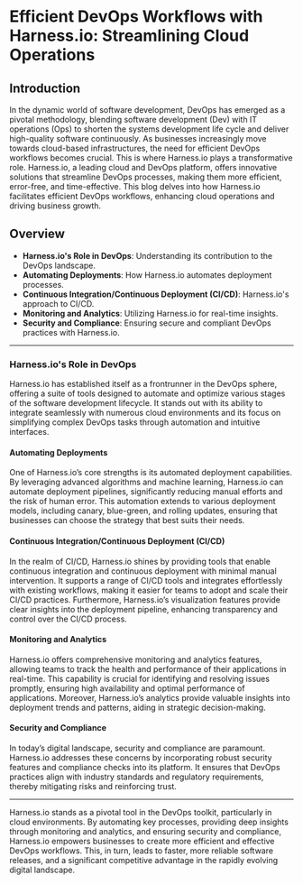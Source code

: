 # Efficient DevOps Workflows with Harness.io: Streamlining Cloud Operations

## Introduction

In the dynamic world of software development, DevOps has emerged as a pivotal methodology, blending software development (Dev) with IT operations (Ops) to shorten the systems development life cycle and deliver high-quality software continuously. As businesses increasingly move towards cloud-based infrastructures, the need for efficient DevOps workflows becomes crucial. This is where Harness.io plays a transformative role. Harness.io, a leading cloud and DevOps platform, offers innovative solutions that streamline DevOps processes, making them more efficient, error-free, and time-effective. This blog delves into how Harness.io facilitates efficient DevOps workflows, enhancing cloud operations and driving business growth.

## Overview

- **Harness.io's Role in DevOps**: Understanding its contribution to the DevOps landscape.
- **Automating Deployments**: How Harness.io automates deployment processes.
- **Continuous Integration/Continuous Deployment (CI/CD)**: Harness.io's approach to CI/CD.
- **Monitoring and Analytics**: Utilizing Harness.io for real-time insights.
- **Security and Compliance**: Ensuring secure and compliant DevOps practices with Harness.io.

---

### Harness.io's Role in DevOps

Harness.io has established itself as a frontrunner in the DevOps sphere, offering a suite of tools designed to automate and optimize various stages of the software development lifecycle. It stands out with its ability to integrate seamlessly with numerous cloud environments and its focus on simplifying complex DevOps tasks through automation and intuitive interfaces.

#### Automating Deployments

One of Harness.io’s core strengths is its automated deployment capabilities. By leveraging advanced algorithms and machine learning, Harness.io can automate deployment pipelines, significantly reducing manual efforts and the risk of human error. This automation extends to various deployment models, including canary, blue-green, and rolling updates, ensuring that businesses can choose the strategy that best suits their needs.

#### Continuous Integration/Continuous Deployment (CI/CD)

In the realm of CI/CD, Harness.io shines by providing tools that enable continuous integration and continuous deployment with minimal manual intervention. It supports a range of CI/CD tools and integrates effortlessly with existing workflows, making it easier for teams to adopt and scale their CI/CD practices. Furthermore, Harness.io’s visualization features provide clear insights into the deployment pipeline, enhancing transparency and control over the CI/CD process.

#### Monitoring and Analytics

Harness.io offers comprehensive monitoring and analytics features, allowing teams to track the health and performance of their applications in real-time. This capability is crucial for identifying and resolving issues promptly, ensuring high availability and optimal performance of applications. Moreover, Harness.io’s analytics provide valuable insights into deployment trends and patterns, aiding in strategic decision-making.

#### Security and Compliance

In today’s digital landscape, security and compliance are paramount. Harness.io addresses these concerns by incorporating robust security features and compliance checks into its platform. It ensures that DevOps practices align with industry standards and regulatory requirements, thereby mitigating risks and reinforcing trust.


---

Harness.io stands as a pivotal tool in the DevOps toolkit, particularly in cloud environments. By automating key processes, providing deep insights through monitoring and analytics, and ensuring security and compliance, Harness.io empowers businesses to create more efficient and effective DevOps workflows. This, in turn, leads to faster, more reliable software releases, and a significant competitive advantage in the rapidly evolving digital landscape.
